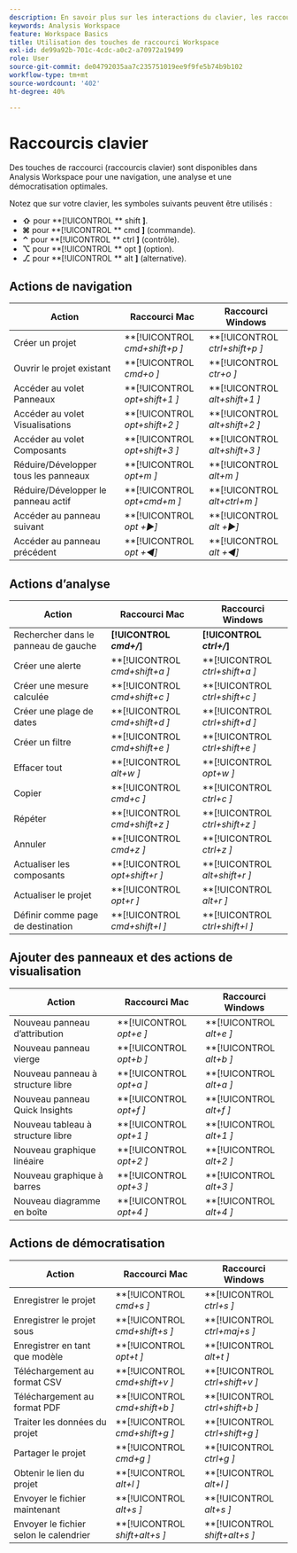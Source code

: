 ```yaml
---
description: En savoir plus sur les interactions du clavier, les raccourcis clavier et les comportements pointer-cliquer dans Analysis Workspace.
keywords: Analysis Workspace
feature: Workspace Basics
title: Utilisation des touches de raccourci Workspace
exl-id: de99a92b-701c-4cdc-a0c2-a70972a19499
role: User
source-git-commit: de04792035aa7c235751019ee9f9fe5b74b9b102
workflow-type: tm+mt
source-wordcount: '402'
ht-degree: 40%

---
```


# Raccourcis clavier

Des touches de raccourci (raccourcis clavier) sont disponibles dans Analysis Workspace pour une navigation, une analyse et une démocratisation optimales.

Notez que sur votre clavier, les symboles suivants peuvent être utilisés :

- **⇧** pour **[!UICONTROL ** shift **]**.
- **⌘** pour **[!UICONTROL ** cmd **]** (commande).
- **⌃** pour **[!UICONTROL ** ctrl **]** (contrôle).
- **⌥** pour **[!UICONTROL ** opt **]** (option).
- **⎇** pour **[!UICONTROL ** alt **]** (alternative).

## Actions de navigation

| Action | Raccourci Mac | Raccourci Windows |
| --- | --- | --- | 
| Créer un projet | **[!UICONTROL *cmd+shift+p *]** | **[!UICONTROL *ctrl+shift+p *]** |
| Ouvrir le projet existant | **[!UICONTROL *cmd+o *]** | **[!UICONTROL *ctr+o *]** |
| Accéder au volet Panneaux | **[!UICONTROL *opt+shift+1 *]** | **[!UICONTROL *alt+shift+1 *]** |
| Accéder au volet Visualisations | **[!UICONTROL *opt+shift+2 *]** | **[!UICONTROL *alt+shift+2 *]** |
| Accéder au volet Composants | **[!UICONTROL *opt+shift+3 *]** | **[!UICONTROL *alt+shift+3 *]** |
| Réduire/Développer tous les panneaux | **[!UICONTROL *opt+m *]** | **[!UICONTROL *alt+m *]** |
| Réduire/Développer le panneau actif | **[!UICONTROL *opt+cmd+m *]** | **[!UICONTROL *alt+ctrl+m *]** |
| Accéder au panneau suivant | **[!UICONTROL *opt *+▶︎]** | **[!UICONTROL *alt *+▶︎]** |
| Accéder au panneau précédent | **[!UICONTROL *opt *+◀︎]** | **[!UICONTROL *alt *+◀︎]** |

## Actions d’analyse

| Action | Raccourci Mac | Raccourci Windows |
| --- | --- | --- | 
| Rechercher dans le panneau de gauche | **[!UICONTROL *cmd+/*]** | **[!UICONTROL *ctrl+/*]** |
| Créer une alerte | **[!UICONTROL *cmd+shift+a *]** | **[!UICONTROL *ctrl+shift+a *]** |
| Créer une mesure calculée | **[!UICONTROL *cmd+shift+c *]** | **[!UICONTROL *ctrl+shift+c *]** |
| Créer une plage de dates | **[!UICONTROL *cmd+shift+d *]** | **[!UICONTROL *ctrl+shift+d *]** |
| Créer un filtre | **[!UICONTROL *cmd+shift+e *]** | **[!UICONTROL *ctrl+shift+e *]** |
| Effacer tout | **[!UICONTROL *alt+w *]** | **[!UICONTROL *opt+w *]** |
| Copier | **[!UICONTROL *cmd+c *]** | **[!UICONTROL *ctrl+c *]** |
| Répéter | **[!UICONTROL *cmd+shift+z *]** | **[!UICONTROL *ctrl+shift+z *]** |
| Annuler | **[!UICONTROL *cmd+z *]** | **[!UICONTROL *ctrl+z *]** |
| Actualiser les composants | **[!UICONTROL *opt+shift+r *]** | **[!UICONTROL *alt+shift+r *]** |
| Actualiser le projet | **[!UICONTROL *opt+r *]** | **[!UICONTROL *alt+r *]** |
| Définir comme page de destination | **[!UICONTROL *cmd+shift+l *]** | **[!UICONTROL *ctrl+shift+l *]** |

## Ajouter des panneaux et des actions de visualisation

| Action | Raccourci Mac | Raccourci Windows |
| --- | --- | --- | 
| Nouveau panneau d’attribution | **[!UICONTROL *opt+e *]** | **[!UICONTROL *alt+e *]** |
| Nouveau panneau vierge | **[!UICONTROL *opt+b *]** | **[!UICONTROL *alt+b *]** |
| Nouveau panneau à structure libre | **[!UICONTROL *opt+a *]** | **[!UICONTROL *alt+a *]** |
| Nouveau panneau Quick Insights | **[!UICONTROL *opt+f *]** | **[!UICONTROL *alt+f *]** |
| Nouveau tableau à structure libre | **[!UICONTROL *opt+1 *]** | **[!UICONTROL *alt+1 *]** |
| Nouveau graphique linéaire | **[!UICONTROL *opt+2 *]** | **[!UICONTROL *alt+2 *]** |
| Nouveau graphique à barres | **[!UICONTROL *opt+3 *]** | **[!UICONTROL *alt+3 *]** |
| Nouveau diagramme en boîte | **[!UICONTROL *opt+4 *]** | **[!UICONTROL *alt+4 *]** |

## Actions de démocratisation

| Action | Raccourci Mac | Raccourci Windows |
| --- | --- | --- | 
| Enregistrer le projet | **[!UICONTROL *cmd+s *]** | **[!UICONTROL *ctrl+s *]** |
| Enregistrer le projet sous | **[!UICONTROL *cmd+shift+s *]** | **[!UICONTROL *ctrl+maj+s *]** |
| Enregistrer en tant que modèle | **[!UICONTROL *opt+t *]** | **[!UICONTROL *alt+t *]** |
| Téléchargement au format CSV | **[!UICONTROL *cmd+shift+v *]** | **[!UICONTROL *ctrl+shift+v *]** |
| Téléchargement au format PDF | **[!UICONTROL *cmd+shift+b *]** | **[!UICONTROL *ctrl+shift+b *]** |
| Traiter les données du projet | **[!UICONTROL *cmd+shift+g *]** | **[!UICONTROL *ctrl+shift+g *]** |
| Partager le projet | **[!UICONTROL *cmd+g *]** | **[!UICONTROL *ctrl+g *]** |
| Obtenir le lien du projet | **[!UICONTROL *alt+l *]** | **[!UICONTROL *alt+l *]** |
| Envoyer le fichier maintenant | **[!UICONTROL *alt+s *]** | **[!UICONTROL *alt+s *]** |
| Envoyer le fichier selon le calendrier | **[!UICONTROL *shift+alt+s *]** | **[!UICONTROL *shift+alt+s *]** |
